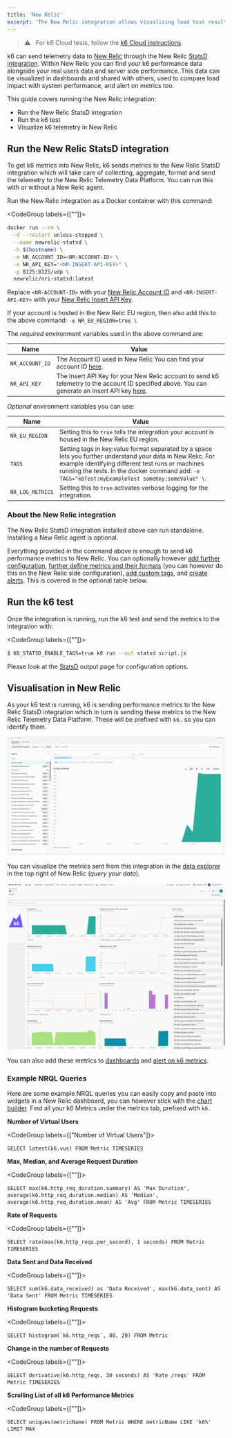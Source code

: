 ```yaml
---
title: 'New Relic'
excerpt: 'The New Relic integration allows visualizing load test results and correlation with your New Relic telemetry data, create and share reports, and alert on k6 telemetry.'
---
```


> ⚠️ &nbsp; For k6 Cloud tests, follow the [k6 Cloud instructions](/cloud/integrations/cloud-apm/new-relic).

k6 can send telemetry data to [New Relic](https://newrelic.com/) through the New Relic [StatsD integration](https://docs.newrelic.com/docs/integrations/host-integrations/host-integrations-list/statsd-monitoring-integration-version-2). Within New Relic you can find your k6 performance data alongside your real users data and server side performance. This data can be visualized in dashboards and shared with others, used to compare load impact with system performance, and alert on metrics too.

This guide covers running the New Relic integration:

- Run the New Relic StatsD integration
- Run the k6 test
- Visualize k6 telemetry in New Relic

## Run the New Relic StatsD integration

To get k6 metrics into New Relic, k6 sends metrics to the New Relic StatsD integration which will take care of collecting, aggregate, format and send the telemetry to the New Relic Telemetry Data Platform. You can run this with or without a New Relic agent.

Run the New Relic integration as a Docker container with this command:

<CodeGroup labels={[""]}>

```bash
docker run --rm \
  -d --restart unless-stopped \
  --name newrelic-statsd \
  -h $(hostname) \
  -e NR_ACCOUNT_ID=<NR-ACCOUNT-ID> \
  -e NR_API_KEY="<NR-INSERT-API-KEY>" \
  -p 8125:8125/udp \
  newrelic/nri-statsd:latest
```

</CodeGroup>

Replace `<NR-ACCOUNT-ID>` with your [New Relic Account ID](https://docs.newrelic.com/docs/accounts/accounts-billing/account-setup/account-id#:~:text=If%20you%20have%20a%20single,account%20ID%20is%20displayed%20there.) and `<NR-INSERT-API-KEY>` with your [New Relic Insert API Key](https://docs.newrelic.com/docs/insights/insights-data-sources/custom-data/introduction-event-api#register).

If your account is hosted in the New Relic EU region, then also add this to the above command: `-e NR_EU_REGION=true \`


The _required_ environment variables used in the above command are:

| Name            | Value                                                                                                                                                                                                                                                       |
| --------------- | ----------------------------------------------------------------------------------------------------------------------------------------------------------------------------------------------------------------------------------------------------------- |
| `NR_ACCOUNT_ID` | The Account ID used in New Relic You can find your account ID [here](https://docs.newrelic.com/docs/accounts/accounts-billing/account-setup/account-id#:~:text=If%20you%20have%20a%20single,account%20ID%20is%20displayed%20there.).                        |
| `NR_API_KEY`    | The Insert API Key for your New Relic account to send k6 telemetry to the account ID specified above. You can generate an Insert API key [here](https://docs.newrelic.com/docs/insights/insights-data-sources/custom-data/introduction-event-api#register). |

_Optional_ environment variables you can use:

| Name             | Value                                                                                                                                                                                                                                                                 |
| ---------------- | --------------------------------------------------------------------------------------------------------------------------------------------------------------------------------------------------------------------------------------------------------------------- |
| `NR_EU_REGION`   | Setting this to `true` tells the integration your account is housed in the New Relic EU region.                                                                                                                                                                       |
| `TAGS`           | Setting tags in key:value format separated by a space lets you further understand your data in New Relic. For example identifying different test runs or machines running the tests. In the docker command add: `-e TAGS="k6Test:myExampleTest someKey:someValue" \`. |
| `NR_LOG_METRICS` | Setting this to `true` activates verbose logging for the integration.                                                                                                                                                                                                 |
### About the New Relic integration

The New Relic StatsD integration installed above can run standalone. Installing a New Relic agent is optional.

Everything provided in the command above is enough to send k6 performance metrics to New Relic. You can optionally however [add further configuration](https://docs.newrelic.com/docs/integrations/host-integrations/host-integrations-list/statsd-monitoring-integration-version-2#configure), [further define metrics and their formats](https://docs.newrelic.com/docs/integrations/host-integrations/host-integrations-list/statsd-monitoring-integration-version-2#metric-format) (you can however do this on the New Relic side configuration), [add custom tags](https://docs.newrelic.com/docs/integrations/host-integrations/host-integrations-list/statsd-monitoring-integration-version-2#add-tags), and [create alerts](https://docs.newrelic.com/docs/integrations/host-integrations/host-integrations-list/statsd-monitoring-integration-version-2#alerts). This is covered in the optional table below.

## Run the k6 test

Once the integration is running, run the k6 test and send the metrics to the integration with:

<CodeGroup labels={[""]}>

```bash
$ K6_STATSD_ENABLE_TAGS=true k6 run --out statsd script.js
```

</CodeGroup>

Please look at the [StatsD](/results-output/real-time/statsd) output page for configuration options.

## Visualisation in New Relic

As your k6 test is running, k6 is sending performance metrics to the New Relic StatsD integration which in turn is sending these metrics to the New Relic Telemetry Data Platform. These will be prefixed with `k6.` so you can identify them.

![k6 metrics as seen in the New Relic data explorer](images/NewRelic/new-relic-data-explorer.png)

You can visualize the metrics sent from this integration in the [data explorer](https://docs.newrelic.com/docs/insights/use-insights-ui/explore-data/metric-explorer-search-chart-metrics-sent-new-relic-agents) in the top right of New Relic (_query your data_).

![Sample New Relic k6 dashboard](images/NewRelic/new-relic-dashboard.png)

You can also add these metrics to [dashboards](https://docs.newrelic.com/docs/query-your-data/explore-query-data/dashboards/introduction-new-relic-one-dashboards) and [alert on k6 metrics](https://docs.newrelic.com/docs/alerts-applied-intelligence/new-relic-alerts/alert-conditions/create-nrql-alert-conditions).

### Example NRQL Queries

Here are some example NRQL queries you can easily copy and paste into widgets in a New Relic dashboard, you can however stick with the [chart builder](https://docs.newrelic.com/docs/query-your-data/explore-query-data/query-builder/introduction-query-builder). Find all your k6 Metrics under the metrics tab, prefixed with `k6.`

**Number of Virtual Users**

<CodeGroup labels={["Number of Virtual Users"]}>

```plain
SELECT latest(k6.vus) FROM Metric TIMESERIES
```

</CodeGroup>

**Max, Median, and Average Request Duration**

<CodeGroup labels={[""]}>

```plain
SELECT max(k6.http_req_duration.summary) AS 'Max Duration', average(k6.http_req_duration.median) AS 'Median', average(k6.http_req_duration.mean) AS 'Avg' FROM Metric TIMESERIES
```

</CodeGroup>

**Rate of Requests**

<CodeGroup labels={[""]}>

```plain
SELECT rate(max(k6.http_reqs.per_second), 1 seconds) FROM Metric TIMESERIES
```

</CodeGroup>

**Data Sent and Data Received**

<CodeGroup labels={[""]}>

```plain
SELECT sum(k6.data_received) as 'Data Received', max(k6.data_sent) AS 'Data Sent' FROM Metric TIMESERIES
```

</CodeGroup>

**Histogram bucketing Requests**

<CodeGroup labels={[""]}>

```plain
SELECT histogram(`k6.http_reqs`, 80, 20) FROM Metric
```

</CodeGroup>

**Change in the number of Requests**

<CodeGroup labels={[""]}>

```plain
SELECT derivative(k6.http_reqs, 30 seconds) AS 'Rate /reqs' FROM Metric TIMESERIES
```

</CodeGroup>

**Scrolling List of all k6 Performance Metrics**

<CodeGroup labels={[""]}>

```plain
SELECT uniques(metricName) FROM Metric WHERE metricName LIKE 'k6%' LIMIT MAX
```

</CodeGroup>
